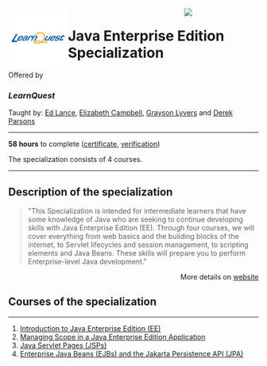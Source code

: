 <a href="https://www.coursera.org/specializations/java-ee">
  <img src="/img/Java_Testing_logo.avif" width="150" align="right">
</a>

<div width="120", height="120">
<img src="/img/LearnQuest_logo.png" width="120" align="left">
</div>
  
# Java Enterprise Edition Specialization

Offered by 
### *LearnQuest*

Taught by: [Ed Lance](https://www.coursera.org/instructor/~39758895), 
[Elizabeth Campbell](https://www.coursera.org/instructor/~48400072), 
[Grayson Lyvers](https://www.coursera.org/instructor/~80014260) and 
[Derek Parsons](https://www.coursera.org/instructor/~82638970)

---

**58 hours** to complete ([certificate](./Coursera_Certificate), 
[verification](https:/))

The specialization consists of 4 courses.

---

## Description of the specialization

>"This Specialization is intended for intermediate learners that have some knowledge of Java who are seeking to continue developing skills with Java Enterprise Edition (EE). Through four courses, we will cover everything from web basics and the building blocks of the internet, to Servlet lifecycles and session management, to scripting elements and Java Beans. These skills will prepare you to perform Enterprise-level Java development."

<p align="right">More details on <a href="https://www.coursera.org/specializations/java-ee">website</a></p>

## Courses of the specialization

---

1. [Introduction to Java Enterprise Edition (EE)](./Overview%20of%20JUnit%20Testing)
2. [Managing Scope in a Java Enterprise Edition Application](./Mocking%20with%20JUnit)
3. [Java Servlet Pages (JSPs)](./Java%20Testing:%20An%20Introduction%20to%20TDD)
4. [Enterprise Java Beans (EJBs) and the Jakarta Persistence API (JPA)](./Parameterized%20and%20Dynamic%20Testing%20in%20JUnit)
